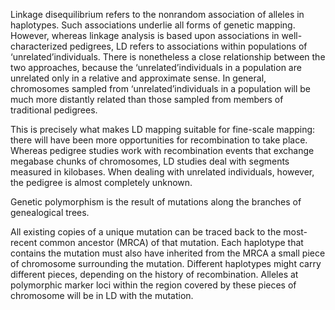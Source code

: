 Linkage disequilibrium refers to the nonrandom
association of alleles in haplotypes. Such associations
underlie all forms of genetic mapping. However,
whereas linkage analysis is based upon associations in
well-characterized pedigrees, LD refers to associations
within populations of ‘unrelated’individuals. There
is nonetheless a close relationship between the two
approaches, because the ‘unrelated’individuals in
a population are unrelated only in a relative and
approximate sense. In general, chromosomes sampled
from ‘unrelated’individuals in a population will be
much more distantly related than those sampled from
members of traditional pedigrees. 

This is precisely
what makes LD mapping suitable for fine-scale
mapping: there will have been more opportunities
for recombination to take place. Whereas pedigree
studies work with recombination events that
exchange megabase chunks of chromosomes, LD
studies deal with segments measured in kilobases.  When dealing with unrelated individuals,
however, the pedigree is almost completely unknown.

Genetic polymorphism is the result of mutations along the
branches of genealogical trees. 

All existing copies of a unique
mutation can be traced back to the most-recent common
ancestor (MRCA) of that mutation. Each haplotype that
contains the mutation must also have inherited from the
MRCA a small piece of chromosome surrounding the
mutation. Different haplotypes might carry different
pieces, depending on the history of recombination. Alleles at polymorphic marker loci within the region
covered by these pieces of chromosome will be in LD with
the mutation. 
